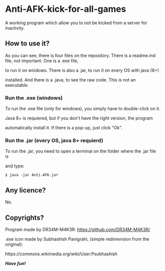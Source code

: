# Anti-AFK-kick-for-all-games
A working program which allow you to not be kicked from a server for inactivity.

## How to use it?
As you can see, there is four files on the repository. There is a readme.md file, not important. One is a .exe file, </p>
to run it on windows. There is also a .jar, to run it on every OS with java (8+)</p>
installed. And there is a .java, to see the raw code. This is not an executable.</p>

### Run the .exe (windows)
To run the .exe file (only for windows), you simply have to double-click on it.</p>
Java 8+ is requiered, but if you don't have the right version, the program </p>
automatically install it. If there is a pop-up, just click "Ok".

### Run the .jar (every OS, java 8+ requierd)
To run the .jar, you need to open a terminal on the folder where the .jar file is </p>
and type:</p>

```
$ java -jar Anti-AFK.jar
```

## Any licence?
No.

## Copyrights?
Program made by DR34M-M4K3R:
https://github.com/DR34M-M4K3R/</p>
</p>
.exe icon made by Subhashish Panigrahi, (simple redimension from the original):</p>
https://commons.wikimedia.org/wiki/User:Psubhashish
</p>
</p>

***Have fun!***
